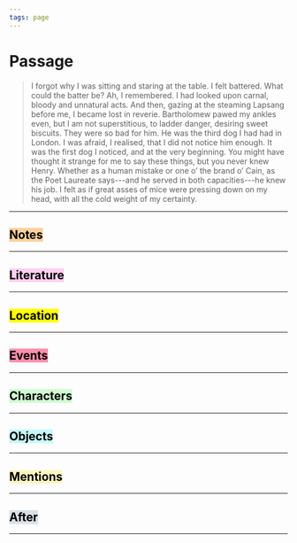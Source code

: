 ```yaml
---
tags: page
---
```


# Passage
> I forgot why I was sitting and staring at the table. I felt battered. What could the batter be? Ah, I remembered. I had looked upon carnal, bloody and unnatural acts. And then, gazing at the steaming Lapsang before me, I became lost in reverie. Bartholomew pawed my ankles even, but I am not superstitious, to ladder danger, desiring sweet biscuits. They were so bad for him. He was the third dog I had had in London. I was afraid, I realised, that I did not notice him enough. It was the first dog I noticed, and at the very beginning. You might have thought it strange for me to say these things, but you never knew Henry. Whether as a human mistake or one o’ the brand o’ Cain, as the Poet Laureate says---and he served in both capacities---he knew his job. I felt as if great asses of mice were pressing down on my head, with all the cold weight of my certainty.
---
## <mark style="background: #FFB86CA6;">Notes</mark>
---


## <mark style="background: #FFB8EBA6;">Literature</mark>
---

## <mark class="hltr-purple">Location</mark>
---

## <mark style="background: #FF5582A6;">Events</mark>
---

## <mark style="background: #BBFABBA6;">Characters</mark>
---

## <mark style="background: #ABF7F7A6;">Objects</mark>
---

## <mark style="background: #FFF3A3A6;">Mentions</mark>
---

## <mark style="background: #CACFD9A6;">After</mark>
---
